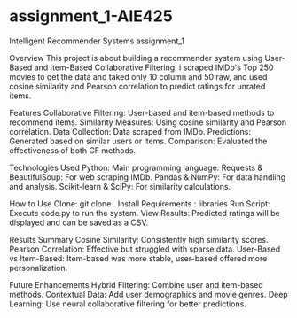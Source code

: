# assignment_1-AIE425
Intelligent Recommender Systems assignment_1

Overview
This project is about building a recommender system using User-Based and Item-Based Collaborative Filtering. i scraped IMDb's Top 250 movies to get the data and taked only 10 column and 50 raw, and used cosine similarity and Pearson correlation to predict ratings for unrated items.

Features
Collaborative Filtering: User-based and item-based methods to recommend items.
Similarity Measures: Using cosine similarity and Pearson correlation.
Data Collection: Data scraped from IMDb.
Predictions: Generated based on similar users or items.
Comparison: Evaluated the effectiveness of both CF methods.

Technologies Used
Python: Main programming language.
Requests & BeautifulSoup: For web scraping IMDb.
Pandas & NumPy: For data handling and analysis.
Scikit-learn & SciPy: For similarity calculations.

How to Use
Clone: git clone <repo-url>.
Install Requirements : libraries 
Run Script: Execute code.py to run the system.
View Results: Predicted ratings will be displayed and can be saved as a CSV.

Results Summary
Cosine Similarity: Consistently high similarity scores.
Pearson Correlation: Effective but struggled with sparse data.
User-Based vs Item-Based: Item-based was more stable, user-based offered more personalization.

Future Enhancements
Hybrid Filtering: Combine user and item-based methods.
Contextual Data: Add user demographics and movie genres.
Deep Learning: Use neural collaborative filtering for better predictions.



